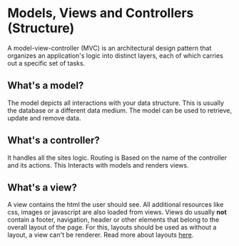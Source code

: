 # Models, Views and Controllers (Structure)

A model-view-controller (MVC) is an architectural design pattern that organizes an application's logic into distinct layers, each of which carries out a specific set of tasks.

## **What's a model?**
The model depicts all interactions with your data structure. This is usually the database or a different data medium.
The model can be used to retrieve, update and remove data.

## **What's a controller?**
It handles all the sites logic. Routing is Based on the name of the controller and its actions. This Interacts with models and renders views.

## **What's a view?**
A view contains the html the user should see. All additional resources like css, images or javascript are also loaded from views. Views do usually **not** contain a footer, navigation, header or other elements that belong to the overall layout of the page. For this, layouts should be used as without a layout, a view can't be renderer. Read more about layouts [here](layouts.md).
